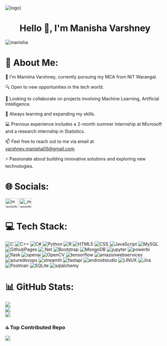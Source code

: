 
![logo]([img.png]))
<h1 align="center">Hello 👋, I'm Manisha Varshney</h1>
<p align="left"> <img src="https://komarev.com/ghpvc/?username=manisha-v&label=Profile%20views&color=0e75b6&style=flat" alt="manisha" /> </p>

# 💫 About Me:

👋 I'm Manisha Varshney, currently pursuing my MCA from NIT Warangal.

🔍 Open to new opportunities in the tech world.

👯 Looking to collaborate on projects involving Machine Learning, Artificial Intelligence.

🌱 Always learning and expanding my skills.

💻 Previous experience includes a 2-month summer internship at Microsoft and a research internship in Statistics.

📫 Feel free to reach out to me via email at varshney.manisha05@gmail.com.

⚡ Passionate about building innovative solutions and exploring new technologies.


# 🌐 Socials:
<a href="https://www.linkedin.com/in/manisha-varshney-914646191" target="blank"><img align="center" src="https://raw.githubusercontent.com/rahuldkjain/github-profile-readme-generator/master/src/images/icons/Social/linked-in-alt.svg" alt="manisha" height="30" width="40" /></a>
<a href="https://www.instagram.com/_manisha_varshney_" target="blank"><img align="center" src="https://raw.githubusercontent.com/rahuldkjain/github-profile-readme-generator/master/src/images/icons/Social/instagram.svg" alt="_manisha_varshney_" height="30" width="40" /></a>

# 💻 Tech Stack:
![C](https://img.shields.io/badge/C-%23A8B9CC.svg?style=for-the-badge&logo=c-sharp&logoColor=white) ![C++](https://img.shields.io/badge/C++-%2300599C.svg?style=for-the-badge&logo=cplusplus&logoColor=white) ![C#](https://img.shields.io/badge/c%23-%23512BD4.svg?style=for-the-badge&logo=c-sharp&logoColor=white) ![Python](https://img.shields.io/badge/Python-%233776AB.svg?style=for-the-badge&logo=python&logoColor=white) ![R](https://img.shields.io/badge/R-%23276DC3.svg?style=for-the-badge&logo=r&logoColor=white) ![HTML5](https://img.shields.io/badge/html5-%23E34F26.svg?style=for-the-badge&logo=html5&logoColor=white) ![CSS](https://img.shields.io/badge/CSS3-%231572B6.svg?style=for-the-badge&logo=css&logoColor=white) ![JavaScript](https://img.shields.io/badge/javascript-%23323330.svg?style=for-the-badge&logo=javascript&logoColor=%23F7DF1E) ![MySQL](https://img.shields.io/badge/MySQL-%234479A1.svg?style=for-the-badge&logo=mysql&logoColor=%23F7DF1E) ![GithubPages](https://img.shields.io/badge/github%20pages-121013?style=for-the-badge&logo=github&logoColor=white)  ![.Net](https://img.shields.io/badge/.NET-5C2D91?style=for-the-badge&logo=.net&logoColor=white) ![Bootstrap](https://img.shields.io/badge/bootstrap-%238511FA.svg?style=for-the-badge&logo=bootstrap&logoColor=white) ![MongoDB](https://img.shields.io/badge/MongoDB-%234ea94b.svg?style=for-the-badge&logo=mongodb&logoColor=white) ![jupyter](https://img.shields.io/badge/Jupyter-%23F37626.svg?style=for-the-badge&logo=jupyter&logoColor=white) ![powerbi](https://img.shields.io/badge/PowerBI-%23F2C811.svg?style=for-the-badge&logo=powerbi&logoColor=black) ![flask](https://img.shields.io/badge/Flask-%23000000.svg?style=for-the-badge&logo=flask&logoColor=white) ![openai](https://img.shields.io/badge/OpenAI-%23412991.svg?style=for-the-badge&logo=openai&logoColor=white) ![OpenCV](https://img.shields.io/badge/OpenCV-%235C3EE8.svg?style=for-the-badge&logo=opencv&logoColor=white) ![tensorflow](https://img.shields.io/badge/TensorFlow-%23FF6F00.svg?style=for-the-badge&logo=tensorflow&logoColor=white) ![amazonwebservices](https://img.shields.io/badge/AWS-%23232F3E.svg?style=for-the-badge&logo=amazonwebservices&logoColor=white) ![azuredevops](https://img.shields.io/badge/azuredevops-%23DE00A5.svg?style=for-the-badge&logo=azuredevops&logoColor=white) ![streamlit](https://img.shields.io/badge/streamlit-%2380F5D2.svg?style=for-the-badge&logo=streamlit&logoColor=black) ![fastapi](https://img.shields.io/badge/fastapi-%23009688.svg?style=for-the-badge&logo=fastapi&logoColor=white) ![androidstudio](https://img.shields.io/badge/androidstudio-%23173B3F.svg?style=for-the-badge&logo=androidstudio&logoColor=white) ![LINUX](https://img.shields.io/badge/Linux-FCC624?style=for-the-badge&logo=linux&logoColor=black) ![Jira](https://img.shields.io/badge/jira-%230A0FFF.svg?style=for-the-badge&logo=jira&logoColor=white)  ![Postman](https://img.shields.io/badge/Postman-FF6C37?style=for-the-badge&logo=postman&logoColor=white) ![SQLite](https://img.shields.io/badge/SQLite-003B57?style=for-the-badge&logo=sqlite&logoColor=white) ![sqlalchemy](https://img.shields.io/badge/SQLAlchemy-D71F00?style=for-the-badge&logo=sqlalchemy&logoColor=white)

# 📊 GitHub Stats:
![](https://github-readme-stats.vercel.app/api?username=manisha-v&theme=tokyonight&hide_border=false&include_all_commits=true&count_private=false)<br/>
![](https://github-readme-streak-stats.herokuapp.com/?user=manisha-v&theme=tokyonight&hide_border=false)<br/>
![](https://github-readme-stats.vercel.app/api/top-langs/?username=manisha-v&theme=tokyonight&hide_border=false&include_all_commits=true&count_private=false&layout=compact)


### 🔝 Top Contributed Repo
![](https://github-contributor-stats.vercel.app/api?username=manisha-v&limit=5&theme=tokyonight&combine_all_yearly_contributions=true)
